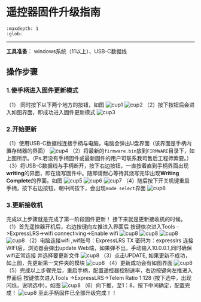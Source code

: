 # 遥控器固件升级指南
```{toctree}
:maxdepth: 1
:glob:
```
------
**工具准备**： windows系统（11以上）、USB-C数据线
## 操作步骤
### 1.使手柄进入固件更新模式
（1） 同时按下以下两个地方的按钮，如图
![cup1](../../_static/cup1.PNG)
![cup2](../../_static/cup2.PNG)
（2）按下按钮后会进入如图界面，即成功进入固件更新模式
![cup3](../../_static/cup3.PNG)
### 2.开始更新
（1）使用USB-C数据线连接手柄与电脑，电脑会弹出U盘界面（该界面是手柄内置存储器的界面）
![cup4](../../_static/cup4.PNG)
（2）将最新的`firmware.bin`放到`FIRMWARE`目录下，如上图所示。（Ps.若没有手柄固件或最新固件的用户可联系我司售后工程师索要。）  
（3）将USB-C数据线与手柄断开，按下右边按钮，一直按着直到手柄界面出现**writing**的界面，即在烧写固件中。随即请耐心等待其烧写完毕出现**Writing Complete**的界面。如图
![cup5](../../_static/cup5.PNG)
![cup6](../../_static/cup6.PNG)
![cup7](../../_static/cup7.PNG)
（4）随后按下开关机键重启手柄，按下右边按钮，朝中间按下，会出现`mode select`界面
![cup8](../../_static/cup8.JPEG)
### 3.更新接收机
完成以上步骤就是完成了第一阶段固件更新！
接下来就是更新接收机的时候。
（1）首先遥控器开机后，右边按键向左推进入界面后 按键依次进入Tools ->ExpressLRS->wifi connectiving->Enable wifi
![cup8](../../_static/cup8.PNG)
![cup8](../../_static/cup9.PNG)
![cup8](../../_static/cup10.png)
![cup8](../../_static/cup11.png)
（2）电脑连接wifi ,wif账号：ExpressLRS  TX     密码为：expresslrs
连接WIFI后，浏览器会弹出update Web端，如果弹不出，手动输入10.0.0.1,同时确保wifi正常连接
并选择要更新文件
![cup8](../../_static/cup12.png)
（3）点击UPDATE, 如果更新不成功，如上图，先更新第一文件夹的模块
![cup8](../../_static/cup13.png)
（4）更新成功会有如图界面
![cup8](../../_static/cup14.png)
（5）完成以上步骤完后，重启手柄，配置遥控器控制速率，右边按键向左推进入界面后 按键依次进入Tools ->ExpressLRS->Telem Ratio  1:128 (按下选中，出现闪烁，说明选中)，如图
![cup8](../../_static/cup15.png)
（6）向下推，至1：8，按下中间确定，配置完成！
![cup8](../../_static/cup16.png)
至此手柄固件已全部升级完成！！